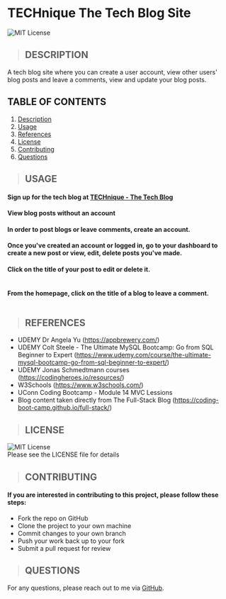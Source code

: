 # TECHnique The Tech Blog Site

  ![MIT License](https://img.shields.io/badge/License-MIT-yellow.svg)

> ## DESCRIPTION
 A tech blog site where you can create a user account, view other users' blog posts and leave a comments, view and update your blog posts.

## TABLE OF CONTENTS
  1. [Description](#description)
  2. [Usage](#usage)
  3. [References](#references)
  4. [License](#license)
  5. [Contributing](#contributing)
  6. [Questions](#questions)

> ## USAGE
#### Sign up for the tech blog at [TECHnique - The Tech Blog](https://technique-d7b715dd2fa4.herokuapp.com/)<br/>
#### View blog posts without an account<br/>
#### In order to post blogs or leave comments, create an account.<br/>
#### Once you've created an account or logged in, go to your dashboard to create a new post or view, edit, delete posts you've made.<br/>
#### Click on the title of your post to edit or delete it.<br/><br/>![]()<br/>
#### From the homepage, click on the title of a blog to leave a comment.<br/><br/>![]()<br/>

> ## REFERENCES
- UDEMY Dr Angela Yu (https://appbrewery.com/)
- UDEMY Colt Steele - The Ultimate MySQL Bootcamp: Go from SQL Beginner to Expert (https://www.udemy.com/course/the-ultimate-mysql-bootcamp-go-from-sql-beginner-to-expert/)
- UDEMY Jonas Schmedtmann courses (https://codingheroes.io/resources/)
- W3Schools (https://www.w3schools.com/)
- UConn Coding Bootcamp - Module 14 MVC Lessions
- Blog content taken directly from The Full-Stack Blog (https://coding-boot-camp.github.io/full-stack/)

> ## LICENSE
![MIT License](https://img.shields.io/badge/License-MIT-yellow.svg)<br/>
Please see the LICENSE file for details

> ## CONTRIBUTING
#### If you are interested in contributing to this project, please follow these steps:
- Fork the repo on GitHub
- Clone the project to your own machine
- Commit changes to your own branch
- Push your work back up to your fork
- Submit a pull request for review

> ## QUESTIONS
For any questions, please reach out to me via [GitHub](https://github.com/SLAYsian).
